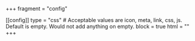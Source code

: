 +++
fragment = "config"

[[config]]
  type = "css" # Acceptable values are icon, meta, link, css, js. Default is empty. Would not add anything on empty.
  block = true
  html = "<link rel='stylesheet' href='https://fonts.googleapis.com/css?family=Roboto:r,b&display=swap'>"
+++
